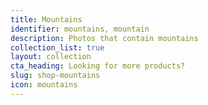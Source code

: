 ```yaml
---
title: Mountains
identifier: mountains, mountain
description: Photos that contain mountains
collection_list: true
layout: collection
cta_heading: Looking for more products?
slug: shop-mountains
icon: mountains
---
```

